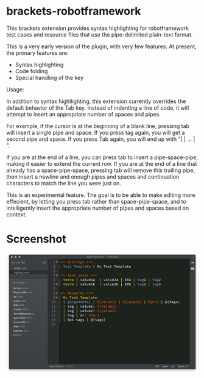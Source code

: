 brackets-robotframework
=======================

This brackets extension provides syntax highlighting for robotframework test cases
and resource files that use the pipe-delimited plain-text format.

This is a very early version of the plugin, with very few features. At present, the
primary features are:

- Syntax highlighting
- Code folding 
- Special handling of the <tab> key

Usage:

In addition to syntax highllighting, this extension currently overrides the default
behavior of the Tab key. Instead of indenting a line of code, it will attempt to insert
an appropriate number of spaces and pipes. 

For example, if the cursor is at the beginning of a blank line, pressing tab will insert
a single pipe and space. If you press tag again, you will get a second pipe and space. If you 
press Tab again, you will end up with "| | ... | ". 

If you are at the end of a line, you can press tab to insert a pipe-space-pipe, making
it easier to extend the current row. If you are at the end of a line that already has
a space-pipe-space, pressing tab will remove this trailing pipe, then insert a newline
and enough pipes and spaces and continuation characters to match the line you were
just on. 

This is an experimental feature. The goal is to be able to make editing more effecient,
by letting you press tab rather than space-pipe-space, and to intelligently insert the
appropriate number of pipes and spaces based on context.

Screenshot
==========
![screenshot](https://raw.githubusercontent.com/boakley/brackets-robotframework/master/images/robot-mode.png)
